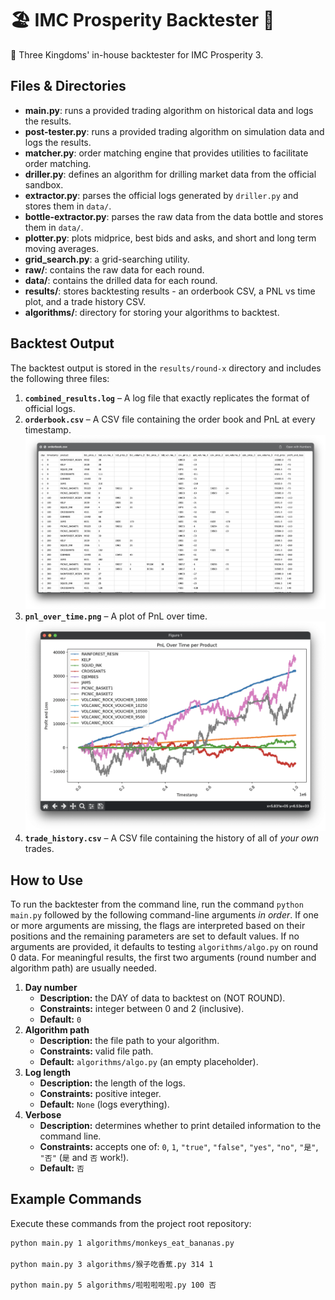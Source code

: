 # :beach_umbrella:  IMC Prosperity Backtester  :palm_tree:

:tada: Three Kingdoms' in-house backtester for IMC Prosperity 3.

## Files & Directories

- **main.py**: runs a provided trading algorithm on historical data and logs the results.
- **post-tester.py**: runs a provided trading algorithm on simulation data and logs the results.
- **matcher.py**: order matching engine that provides utilities to facilitate order matching.
- **driller.py**: defines an algorithm for drilling market data from the official sandbox.
- **extractor.py**: parses the official logs generated by `driller.py` and stores them in `data/`.
- **bottle-extractor.py**: parses the raw data from the data bottle and stores them in `data/`.
- **plotter.py**: plots midprice, best bids and asks, and short and long term moving averages.
- **grid_search.py**: a grid-searching utility.
- **raw/**: contains the raw data for each round.
- **data/**: contains the drilled data for each round.
- **results/**: stores backtesting results - an orderbook CSV, a PNL vs time plot, and a trade history CSV.
- **algorithms/**: directory for storing your algorithms to backtest.


## Backtest Output

The backtest output is stored in the `results/round-x` directory and includes the following three files:

1. **`combined_results.log`** – A log file that exactly replicates the format of official logs.
2. **`orderbook.csv`** – A CSV file containing the order book and PnL at every timestamp.
![Orderbook Example](assets/example-orderbook.png)
3. **`pnl_over_time.png`** – A plot of PnL over time.
![PnL Over Time Example](assets/example-plot.png)
4. **`trade_history.csv`** – A CSV file containing the history of all of *your own* trades.


## How to Use

To run the backtester from the command line, run the command `python main.py` followed by the following command-line arguments *in order*. If one or more arguments are missing, the flags are interpreted based on their positions and the remaining parameters are set to default values. If no arguments are provided, it defaults to testing `algorithms/algo.py` on round 0 data. For meaningful results, the first two arguments (round number and algorithm path) are usually needed.

1. **Day number**  
   - **Description:** the DAY of data to backtest on (NOT ROUND).
   - **Constraints:** integer between 0 and 2 (inclusive).
   - **Default:** `0`
2. **Algorithm path**  
   - **Description:** the file path to your algorithm.
   - **Constraints:** valid file path.
   - **Default:** `algorithms/algo.py` (an empty placeholder).
3. **Log length**  
   - **Description:** the length of the logs.
   - **Constraints:** positive integer.
   - **Default:** `None` (logs everything).
4. **Verbose**  
   - **Description:** determines whether to print detailed information to the command line.
   - **Constraints:** accepts one of: `0`, `1`, `"true"`, `"false"`, `"yes"`, `"no"`, `"是"`, `"否"` (`是` and `否` work!).
   - **Default:** `否`

## Example Commands

Execute these commands from the project root repository:

```bash
python main.py 1 algorithms/monkeys_eat_bananas.py

python main.py 3 algorithms/猴子吃香蕉.py 314 1

python main.py 5 algorithms/啦啦啦啦啦.py 100 否
```
